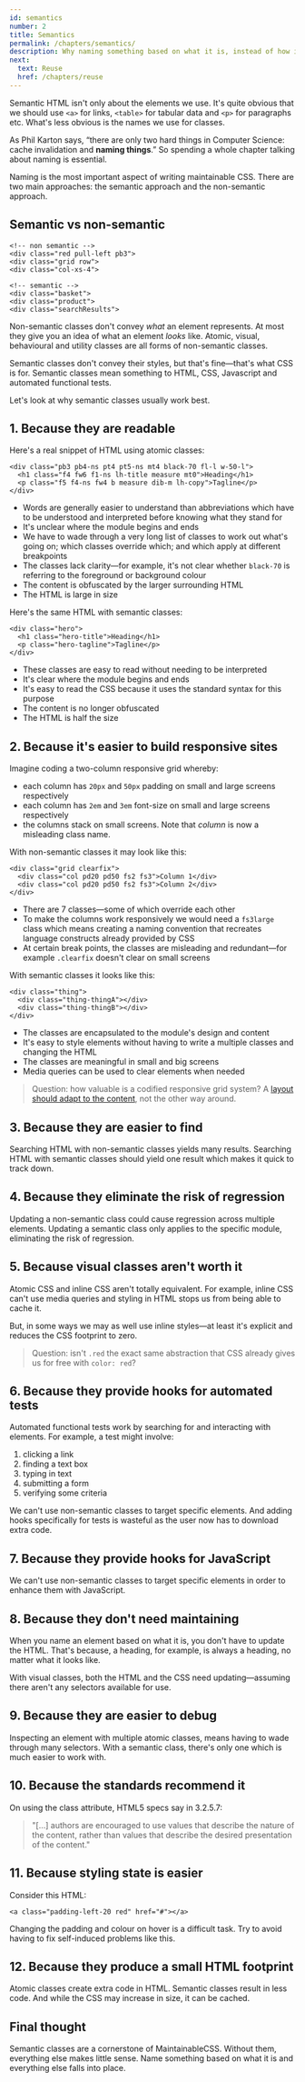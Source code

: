 ```yaml
---
id: semantics
number: 2
title: Semantics
permalink: /chapters/semantics/
description: Why naming something based on what it is, instead of how it looks or behaves is the foundation of well architected and maintainable CSS.
next:
  text: Reuse
  href: /chapters/reuse
---
```


Semantic HTML isn't only about the elements we use. It's quite obvious that we should use `<a>` for links, `<table>` for tabular data and `<p>` for paragraphs etc. What's less obvious is the names we use for classes.

As Phil Karton says, “there are only two hard things in Computer Science: cache invalidation and **naming things**.” So spending a whole chapter talking about naming is essential.

Naming is the most important aspect of writing maintainable CSS. There are two main approaches: the semantic approach and the non-semantic approach.

## Semantic vs non-semantic

	<!-- non semantic -->
	<div class="red pull-left pb3">
	<div class="grid row">
	<div class="col-xs-4">

	<!-- semantic -->
	<div class="basket">
	<div class="product">
	<div class="searchResults">

Non-semantic classes don't convey *what* an element represents. At most they give you an idea of what an element *looks* like. Atomic, visual, behavioural and utility classes are all forms of non-semantic classes.

Semantic classes don't convey their styles, but that's fine—that's what CSS is for. Semantic classes mean something to HTML, CSS, Javascript and automated functional tests.

Let's look at why semantic classes usually work best.

## 1. Because they are readable

Here's a real snippet of HTML using atomic classes:

	<div class="pb3 pb4-ns pt4 pt5-ns mt4 black-70 fl-l w-50-l">
	  <h1 class="f4 fw6 f1-ns lh-title measure mt0">Heading</h1>
	  <p class="f5 f4-ns fw4 b measure dib-m lh-copy">Tagline</p>
	</div>

- Words are generally easier to understand than abbreviations which have to be understood and  interpreted before knowing what they stand for
- It's unclear where the module begins and ends
- We have to wade through a very long list of classes to work out what's going on; which classes override which; and which apply at different breakpoints
- The classes lack clarity—for example, it's not clear whether `black-70` is referring to the foreground or background colour
- The content is obfuscated by the larger surrounding HTML
- The HTML is large in size

Here's the same HTML with semantic classes:

	<div class="hero">
	  <h1 class="hero-title">Heading</h1>
	  <p class="hero-tagline">Tagline</p>
	</div>

- These classes are easy to read without needing to be interpreted
- It's clear where the module begins and ends
- It's easy to read the CSS because it uses the standard syntax for this purpose
- The content is no longer obfuscated
- The HTML is half the size

## 2. Because it's easier to build responsive sites

Imagine coding a two-column responsive grid whereby:

* each column has `20px` and `50px` padding on small and large screens respectively
* each column has `2em` and `3em` font-size on small and large screens respectively
* the columns stack on small screens. Note that *column* is now a misleading class name.

With non-semantic classes it may look like this:

	<div class="grid clearfix">
	  <div class="col pd20 pd50 fs2 fs3">Column 1</div>
	  <div class="col pd20 pd50 fs2 fs3">Column 2</div>
	</div>

- There are 7 classes—some of which override each other
- To make the columns work responsively we would need a `fs3large` class which means creating a naming convention that recreates language constructs already provided by CSS
- At certain break points, the classes are misleading and redundant—for example `.clearfix` doesn't clear on small screens

With semantic classes it looks like this:

	<div class="thing">
	  <div class="thing-thingA"></div>
	  <div class="thing-thingB"></div>
	</div>

- The classes are encapsulated to the module's design and content
- It's easy to style elements without having to write a multiple classes and changing the HTML
- The classes are meaningful in small and big screens
- Media queries can be used to clear elements when needed

> Question: how valuable is a codified responsive grid system? A [layout should adapt to the content](http://adamsilver.io/articles/stop-using-device-breakpoints/), not the other way around.

## 3. Because they are easier to find

Searching HTML with non-semantic classes yields many results. Searching HTML with semantic classes should yield one result which makes it quick to track down.

## 4. Because they eliminate the risk of regression

Updating a non-semantic class could cause regression across multiple elements. Updating a semantic class only applies to the specific module, eliminating the risk of regression.

## 5. Because visual classes aren't worth it

Atomic CSS and inline CSS aren't totally equivalent. For example, inline CSS can't use media queries and styling in HTML stops us from being able to cache it.

But, in some ways we may as well use inline styles—at least it's explicit and reduces the CSS footprint to zero.

> Question: isn't `.red` the exact same abstraction that CSS already gives us for free with `color: red`?

## 6. Because they provide hooks for automated tests

Automated functional tests work by searching for and interacting with elements. For example, a test might involve:

1. clicking a link
2. finding a text box
3. typing in text
4. submitting a form
5. verifying some criteria

We can't use non-semantic classes to target specific elements. And adding hooks specifically for tests is wasteful as the user now has to download extra code.

## 7. Because they provide hooks for JavaScript

We can't use non-semantic classes to target specific elements in order to enhance them with JavaScript.

## 8. Because they don't need maintaining

When you name an element based on what it is, you don't have to update the HTML. That's because, a heading, for example, is always a heading, no matter what it looks like.

With visual classes, both the HTML and the CSS need updating—assuming there aren't any selectors available for use.

## 9. Because they are easier to debug

Inspecting an element with multiple atomic classes, means having to wade through many selectors. With a semantic class, there's only one which is much easier to work with.

## 10. Because the standards recommend it

On using the class attribute, HTML5 specs say in 3.2.5.7:

> "[...] authors are encouraged to use values that describe the nature of the content, rather than values that describe the desired presentation of the content."

## 11. Because styling state is easier

Consider this HTML:

	<a class="padding-left-20 red" href="#"></a>

Changing the padding and colour on hover is a difficult task. Try to avoid having to fix self-induced problems like this.

## 12. Because they produce a small HTML footprint

Atomic classes create extra code in HTML. Semantic classes result in less code. And while the CSS may increase in size, it can be cached.

## Final thought

Semantic classes are a cornerstone of MaintainableCSS. Without them, everything else makes little sense. Name something based on what it is and everything else falls into place.